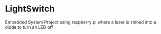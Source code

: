 # LightSwitch
Embedded System Project using raspberry pi where a laser is shined into a diode to turn an LED off
